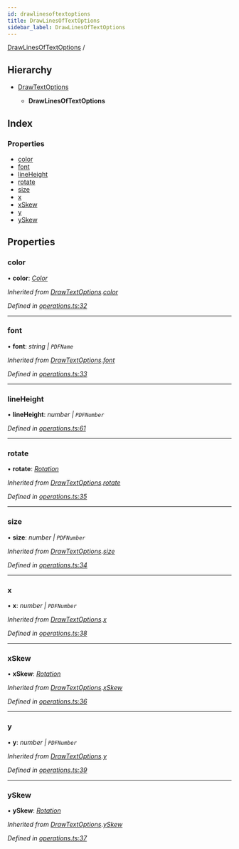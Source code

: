 ```yaml
---
id: drawlinesoftextoptions
title: DrawLinesOfTextOptions
sidebar_label: DrawLinesOfTextOptions
---
```


[DrawLinesOfTextOptions](drawlinesoftextoptions.md) /

## Hierarchy

* [DrawTextOptions](drawtextoptions.md)

  * **DrawLinesOfTextOptions**

## Index

### Properties

* [color](drawlinesoftextoptions.md#color)
* [font](drawlinesoftextoptions.md#font)
* [lineHeight](drawlinesoftextoptions.md#lineheight)
* [rotate](drawlinesoftextoptions.md#rotate)
* [size](drawlinesoftextoptions.md#size)
* [x](drawlinesoftextoptions.md#x)
* [xSkew](drawlinesoftextoptions.md#xskew)
* [y](drawlinesoftextoptions.md#y)
* [ySkew](drawlinesoftextoptions.md#yskew)

## Properties

###  color

• **color**: *[Color](../index.md#color)*

*Inherited from [DrawTextOptions](drawtextoptions.md).[color](drawtextoptions.md#color)*

*Defined in [operations.ts:32](https://github.com/Hopding/pdf-lib/blob/f17521b/src/api/operations.ts#L32)*

___

###  font

• **font**: *string | `PDFName`*

*Inherited from [DrawTextOptions](drawtextoptions.md).[font](drawtextoptions.md#font)*

*Defined in [operations.ts:33](https://github.com/Hopding/pdf-lib/blob/f17521b/src/api/operations.ts#L33)*

___

###  lineHeight

• **lineHeight**: *number | `PDFNumber`*

*Defined in [operations.ts:61](https://github.com/Hopding/pdf-lib/blob/f17521b/src/api/operations.ts#L61)*

___

###  rotate

• **rotate**: *[Rotation](../index.md#rotation)*

*Inherited from [DrawTextOptions](drawtextoptions.md).[rotate](drawtextoptions.md#rotate)*

*Defined in [operations.ts:35](https://github.com/Hopding/pdf-lib/blob/f17521b/src/api/operations.ts#L35)*

___

###  size

• **size**: *number | `PDFNumber`*

*Inherited from [DrawTextOptions](drawtextoptions.md).[size](drawtextoptions.md#size)*

*Defined in [operations.ts:34](https://github.com/Hopding/pdf-lib/blob/f17521b/src/api/operations.ts#L34)*

___

###  x

• **x**: *number | `PDFNumber`*

*Inherited from [DrawTextOptions](drawtextoptions.md).[x](drawtextoptions.md#x)*

*Defined in [operations.ts:38](https://github.com/Hopding/pdf-lib/blob/f17521b/src/api/operations.ts#L38)*

___

###  xSkew

• **xSkew**: *[Rotation](../index.md#rotation)*

*Inherited from [DrawTextOptions](drawtextoptions.md).[xSkew](drawtextoptions.md#xskew)*

*Defined in [operations.ts:36](https://github.com/Hopding/pdf-lib/blob/f17521b/src/api/operations.ts#L36)*

___

###  y

• **y**: *number | `PDFNumber`*

*Inherited from [DrawTextOptions](drawtextoptions.md).[y](drawtextoptions.md#y)*

*Defined in [operations.ts:39](https://github.com/Hopding/pdf-lib/blob/f17521b/src/api/operations.ts#L39)*

___

###  ySkew

• **ySkew**: *[Rotation](../index.md#rotation)*

*Inherited from [DrawTextOptions](drawtextoptions.md).[ySkew](drawtextoptions.md#yskew)*

*Defined in [operations.ts:37](https://github.com/Hopding/pdf-lib/blob/f17521b/src/api/operations.ts#L37)*